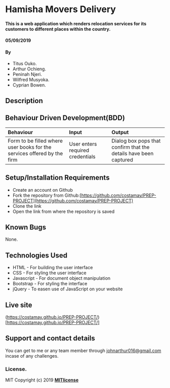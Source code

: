 # Hamisha Movers Delivery
#### This is a web application which renders relocation services for its customers to different places within the country.
#### 05/09/2019
#### By 
* Titus Ouko.
* Arthur Ochieng.
* Peninah Njeri.
* Wilfred Musyoka.
* Cyprian Bowen. 
## Description
  
## Behaviour Driven Development(BDD)
|Behaviour| Input| Output|
|:--------|:-----|:------|
|Form to be filled where user books for the services offered by the firm| User enters required credentials| Dialog box pops that confirm that the details have been captured|
## Setup/Installation Requirements
* Create an account on Github
* Fork the repository from Github:[https://github.com/costamay/PREP-PROJECT](https://github.com/costamay/PREP-PROJECT)
* Clone the link
* Open the link from where the repository is saved
## Known Bugs
None.
## Technologies Used
* HTML - For building the user interface
* CSS - For styling the user interface
* Javascript - For document object manipulation
* Bootstrap - For styling the interface
* jQuery - To easen use of JavaScript on your website
## Live site
(https://costamay.github.io/PREP-PROJECT/)[https://costamay.github.io/PREP-PROJECT/]
## Support and contact details
You can get to me or any team member through johnarthur016@gmail.com incase of any challenges.
### License.
MIT Copyright (c) 2019 **[MITlicense](LICENSE)**